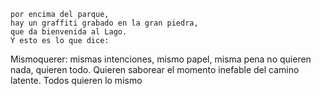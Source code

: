  
	por encima del parque,
	hay un graffiti grabado en la gran piedra, 
	que da bienvenida al Lago.
	Y esto es lo que dice:

Mismoquerer:
mismas intenciones, mismo papel, misma pena
no quieren nada, quieren todo. Quieren saborear
el momento inefable del camino latente.
Todos quieren lo mismo
